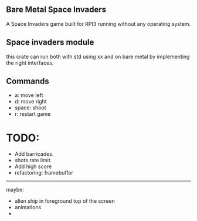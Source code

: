 ## Bare Metal Space Invaders
A Space Invaders game built for RPI3 running without any operating system.


## Space invaders module
this crate can run both with std using xx and on bare metal by implementing the right interfaces.


## Commands
* a: move left
* d: move right
* space: shoot
* r: restart game

# TODO:
* Add barricades.
* shots rate limit.
* Add high score
* refactoring: framebuffer

---
maybe:
* alien ship in foreground top of the screen
* animations
* 